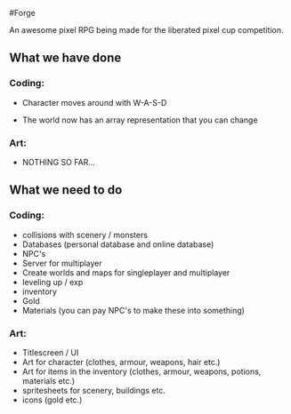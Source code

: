 #Forge

An awesome pixel RPG being made for the liberated pixel cup competition.

## What we have done

### Coding:

- Character moves around with W-A-S-D

- The world now has an array representation that you can change

### Art:

- NOTHING SO FAR…

## What we need to do

### Coding:

- collisions with scenery / monsters
- Databases (personal database and online database)
- NPC's
- Server for multiplayer
- Create worlds and maps for singleplayer and multiplayer
- leveling up / exp
- inventory
- Gold
- Materials (you can pay NPC's to make these into something)


### Art:

- Titlescreen / UI
- Art for character (clothes, armour, weapons, hair etc.)
- Art for items in the inventory (clothes, armour, weapons, potions, materials etc.)
- spritesheets for scenery, buildings etc.
- icons (gold etc.)